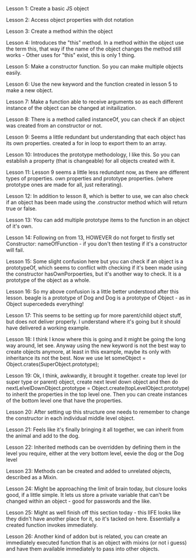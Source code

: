 Lesson 1: Create a basic JS object

Lesson 2: Access object properties with dot notation

Lesson 3: Create a method within the object

Lesson 4: Introduces the "this" method. In a method within the object use the term this, that way if the name of the object changes the method still works - Other uses for "this" exist, this is only 1 thing.

Lesson 5: Make a constructor function. So you can make multiple objects easily.

Lesson 6: Use the new keyword and the function created in lesson 5 to make a new object.

Lesson 7: Make a function able to receive arguments so as each different instance of the object can be changed at initailization.

Lesson 8: There is a method called instanceOf, you can check if an object was created from an constructor or not.

Lesson 9: Seems a little redundant but understanding that each object has its own properties. created a for in loop to export them to an array.

Lesson 10: Introduces the prototype methodology, I like this. So you can establish a property (that is changeable) for all objects created with it.

Lesson 11: Lesson 9 seems a little less redundant now, as there are different types of properties. own properties and prototype properties. (where prototype ones are made for all, just reiterating).

Lesson 12: In addition to lesson 8, which is better to use, we can also check if an object has been made using the .constructor method which will return true or false.

Lesson 13: You can add multiple prototype items to the function in an object of it's own.

Lesson 14: Following on from 13, HOWEVER do not forget to firstly set Constructor: nameOfFunction - if you don't then testing if it's a constructor will fail.

Lesson 15: Some slight confusion here but you can check if an object is a prototypeOf, which seems to conflict with checking if it's been made using the constructor hasOwnPorpoerties, but it's another way to check. It is a prototype of the object as a whole.

Lesson 16: So my above confusion is a little better understood after this lesson. beagle is a prototype of Dog and Dog is a prototype of Object - as in Object supercededs everything!

Lesson 17: This seems to be setting up for more parent/child object stuff, but does not deliver properly. I understand where it's going but it should have delivered a working example.

Lesson 18: I think I know where this is going and it might be going the long way around, let see. Anyway using the new keyword is not the best way to create objects anymore, at least in this example, maybe its only with inheritance its not the best. Now we use let someObject = Object.crates(SuperObject.prototype);

Lesson 19: Ok, I think, awkwardly, it brought it together. create top level (or super type or parent) object, create next level down object and then do nextLelvelDownObject.prototype = Object.create(topLevelObject.prototype) to inherit the properties in the top level one. Then you can create instances of the bottom level one that have the properties.

Lesson 20: After setting up this structure one needs to remember to change the constructor in each individual middle level object.

Lesson 21: Feels like it's finally bringing it all together, we can inherit from the animal and add to the dog.

Lesson 22: Inherited methods can be overridden by defining them in the level you require, either at the very bottom level, eevie the dog or the Dog level

Lesson 23: Methods can be created and added to unrelated objects, described as a Mixin.

Lesson 24: Might be approaching the limit of brain today, but closure looks good, if a little simple. It lets us store a private variable that can't be changed within an object - good for passwords and the like.

Lesson 25: Might as well finish off this section today - this IIFE looks like they didn't have another place for it, so it's tacked on here. Essentially a created function invokes immediately.

Lesson 26: Another kind of addon but is related, you can create an immediately executed function that is an object with mixins (or not i guess) and have them available immediately to pass into other objects.
